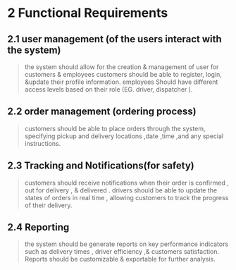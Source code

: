 # 2 Functional Requirements 
## 2.1 user management (of the users interact with the system)
>the system should allow for the creation & management of user for customers & employees
>customers should be able to register, login, &update their profile information.
>employees Should have different access levels based on their role (EG. driver, dispatcher ).
## 2.2 order management (ordering process)
>customers should be able to place orders through the system, specifying pickup and delivery locations ,date ,time ,and any special instructions.

## 2.3 Tracking and Notifications(for safety) 
>customers should receive notifications when their order is confirmed , out for delivery , & delivered .
>drivers should be able to update the states of orders in real time , allowing customers to track the progress of their delivery.
## 2.4 Reporting 
>the system should be generate reports on key performance indicators such as delivery times , driver efficiency ,& customers satisfaction.
>Reports should be customizable & exportable for further analysis.
